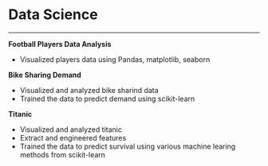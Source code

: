 # Data Science
----------------  
**Football Players Data Analysis**
- Visualized players data using Pandas, matplotlib, seaborn

**Bike Sharing Demand**  
- Visualized and analyzed bike sharind data  
- Trained the data to predict demand using scikit-learn

**Titanic**  
- Visualized and analyzed titanic
- Extract and engineered features
- Trained the data to predict survival using various machine learing methods from scikit-learn

